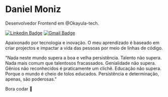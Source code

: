 # Daniel Moniz 

Desenvolvedor Frontend em @Okayula-tech.

[![Linkedin Badge](https://img.shields.io/badge/-Daniel%20Moniz-6633cc?style=flat-square&logo=Linkedin&logoColor=white&link=https://www.linkedin.com/in/daniel-moniz/)](https://www.linkedin.com/in/daniel-moniz/) 
[![Gmail Badge](https://img.shields.io/badge/-danielmoniz50@gmail.com-6633cc?style=flat-square&logo=Gmail&logoColor=white&link=mailto:danielmoniz50@gmail.com)](mailto:danielmoniz50@gmail.com)

Apaixonado por tecnologia e inovação.
O meu aprendizado é baseado em criar projectos e impactar a vida das pessoas por meio de linhas de código.

"Nada neste mundo supera a boa e velha persistência. Talento não supera. Nada mais comum que talentosos fracassados. Genialidade não supera. Gênios não reconhecidos é praticamente um clichê. Educação não supera. Porque o mundo é cheio de tolos educados. Persistência e determinação, apenas, são poderosas."

Bora codar 🚀


